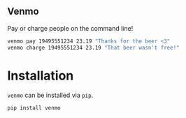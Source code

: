 Venmo
-----

Pay or charge people on the command line!

```sh
venmo pay 19495551234 23.19 "Thanks for the beer <3"
venmo charge 19495551234 23.19 "That beer wasn't free!"
```

Installation
============
`venmo` can be installed via `pip`.

```sh
pip install venmo
```
